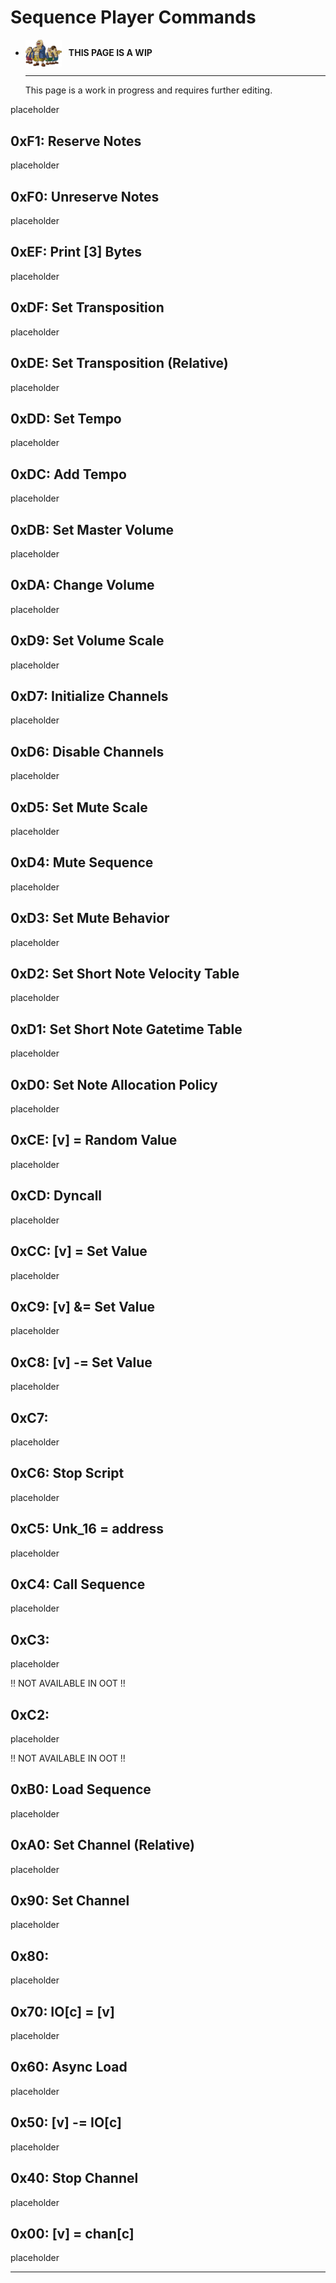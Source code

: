 # Sequence Player Commands

<div class="grid cards" markdown>

-   <img style="width:58.5px; height:auto; vertical-align: middle;" src="../../../assets/images/carpenters.png"> <b>&nbsp;&nbsp;THIS PAGE IS A WIP</b>
  
    ---

    This page is a work in progress and requires further editing.

</div>

placeholder

## 0xF1: Reserve Notes
placeholder

## 0xF0: Unreserve Notes
placeholder

## 0xEF: Print [3] Bytes
placeholder

## 0xDF: Set Transposition
placeholder

## 0xDE: Set Transposition (Relative)
placeholder

## 0xDD: Set Tempo
placeholder

## 0xDC: Add Tempo
placeholder

## 0xDB: Set Master Volume
placeholder

## 0xDA: Change Volume
placeholder

## 0xD9: Set Volume Scale
placeholder

## 0xD7: Initialize Channels
placeholder

## 0xD6: Disable Channels
placeholder

## 0xD5: Set Mute Scale
placeholder

## 0xD4: Mute Sequence
placeholder

## 0xD3: Set Mute Behavior
placeholder

## 0xD2: Set Short Note Velocity Table
placeholder

## 0xD1: Set Short Note Gatetime Table
placeholder

## 0xD0: Set Note Allocation Policy
placeholder

## 0xCE: [v] = Random Value
placeholder

## 0xCD: Dyncall
placeholder

## 0xCC: [v] = Set Value
placeholder

## 0xC9: [v] &= Set Value
placeholder

## 0xC8: [v] -= Set Value
placeholder

## 0xC7:
placeholder

## 0xC6: Stop Script
placeholder

## 0xC5: Unk_16 = address
placeholder

## 0xC4: Call Sequence
placeholder

## 0xC3:
placeholder

!! NOT AVAILABLE IN OOT !!

## 0xC2:
placeholder

!! NOT AVAILABLE IN OOT !!

## 0xB0: Load Sequence
placeholder

## 0xA0: Set Channel (Relative)
placeholder

## 0x90: Set Channel
placeholder

## 0x80:
placeholder

## 0x70: IO[c] = [v]
placeholder

## 0x60: Async Load
placeholder

## 0x50: [v] -= IO[c]
placeholder

## 0x40: Stop Channel
placeholder

## 0x00: [v] = chan[c]
placeholder

-----